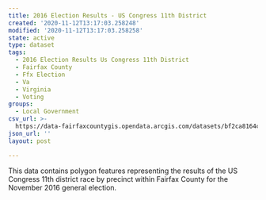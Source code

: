 ```yaml
---
title: 2016 Election Results - US Congress 11th District
created: '2020-11-12T13:17:03.258248'
modified: '2020-11-12T13:17:03.258258'
state: active
type: dataset
tags:
  - 2016 Election Results Us Congress 11th District
  - Fairfax County
  - Ffx Election
  - Va
  - Virginia
  - Voting
groups:
  - Local Government
csv_url: >-
  https://data-fairfaxcountygis.opendata.arcgis.com/datasets/bf2ca8164c0844a79bff969c26c5f705_4.csv?outSR=%7B%22latestWkid%22%3A2283%2C%22wkid%22%3A102746%7D
json_url: ''
layout: post

---
```

This data contains polygon features representing the results of the US Congress 11th district race by precinct within Fairfax County for the November 2016 general election.
